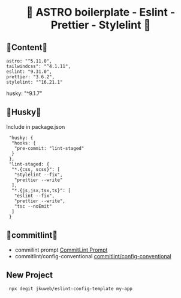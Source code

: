  <h1 align="center">
🔧 ASTRO boilerplate - Eslint - Prettier - Stylelint 🔦   </h1>

## 👾Content👾

    astro: "^5.11.0",
    tailwindcss": "^4.1.11",
    eslint: "9.31.0",
    prettier: "3.6.2",
    stylelint: "^16.21.1"
  husky: "^9.1.7"

## 🍓Husky🍓

Include in package.json

```
 "husky: {
  "hooks: {
   "pre-commit: "lint-staged"
  }
 },
 "lint-staged: {
  "*.{css, scss}": [
   "stylelint --fix",
   "prettier --write"
  ],
  "*.{js,jsx,tsx,ts}": [
   "eslint --fix",
   "prettier --write",
   "tsc --noEmit"
  ]
 }
```

## 🍄commitlint🍄

- commilint prompt
  <a href="https://commitlint.js.org/reference/prompt.html#prompt"> CommitLint Prompt </a>
- commitlint/config-conventional
  <a href="https://github.com/conventional-changelog/commitlint/tree/master/@commitlint/config-conventional#commitlintconfig-conventional">commitlint/config-conventional<a/>

## New Project

```BASH
 npx degit jkuweb/eslint-config-template my-app
```
